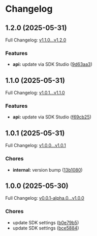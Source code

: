 # Changelog

## 1.2.0 (2025-05-31)

Full Changelog: [v1.1.0...v1.2.0](https://github.com/AtomTickets/discovery-search/compare/v1.1.0...v1.2.0)

### Features

* **api:** update via SDK Studio ([9d63aa3](https://github.com/AtomTickets/discovery-search/commit/9d63aa30c857288664c05e5847fb17880a1942ce))

## 1.1.0 (2025-05-31)

Full Changelog: [v1.0.1...v1.1.0](https://github.com/AtomTickets/discovery-search/compare/v1.0.1...v1.1.0)

### Features

* **api:** update via SDK Studio ([f69cb25](https://github.com/AtomTickets/discovery-search/commit/f69cb254cf19431a55756558ca351199a33edb65))

## 1.0.1 (2025-05-31)

Full Changelog: [v1.0.0...v1.0.1](https://github.com/AtomTickets/discovery-search/compare/v1.0.0...v1.0.1)

### Chores

* **internal:** version bump ([13b1080](https://github.com/AtomTickets/discovery-search/commit/13b10805bbfa68bf4faf267c485c67eb1f9234b6))

## 1.0.0 (2025-05-30)

Full Changelog: [v0.0.1-alpha.0...v1.0.0](https://github.com/AtomTickets/discovery-search/compare/v0.0.1-alpha.0...v1.0.0)

### Chores

* update SDK settings ([b0e79b5](https://github.com/AtomTickets/discovery-search/commit/b0e79b5b02a63d5746bb07edb1e822ee344de1cc))
* update SDK settings ([bce5884](https://github.com/AtomTickets/discovery-search/commit/bce5884fcf3528303658079e4f07324b5c231e56))
